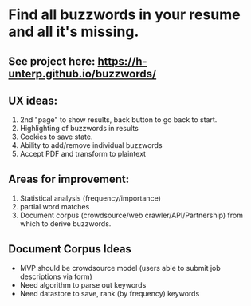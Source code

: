 
# Find all buzzwords in your resume and all it's missing.

## See project here: https://h-unterp.github.io/buzzwords/ 

## UX ideas:
1. 2nd "page" to show results, back button to go back to start.
2. Highlighting of buzzwords in results
3. Cookies to save state.
4. Ability to add/remove individual buzzwords
5. Accept PDF and transform to plaintext

## Areas for improvement:

1. Statistical analysis (frequency/importance)
2. partial word matches
3. Document corpus (crowdsource/web crawler/API/Partnership) from which to derive buzzwords. 

## Document Corpus Ideas
  * MVP should be crowdsource model (users able to submit job descriptions via form)
  * Need algorithm to parse out keywords
  * Need datastore to save, rank (by frequency) keywords
